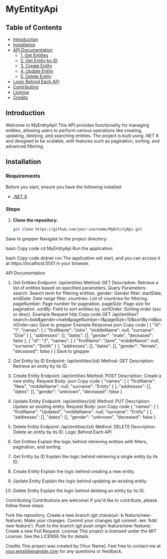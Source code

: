 # MyEntityApi

## Table of Contents

- [Introduction](#introduction)
- [Installation](#installation)
- [API Documentation](#api-documentation)
  - [1. Get Entities](#1-get-entities)
  - [2. Get Entity by ID](#2-get-entity-by-id)
  - [3. Create Entity](#3-create-entity)
  - [4. Update Entity](#4-update-entity)
  - [5. Delete Entity](#5-delete-entity)
- [Logic Behind Each API](#logic-behind-each-api)
- [Contributing](#contributing)
- [License](#license)
- [Credits](#credits)

## Introduction

Welcome to MyEntityApi! This API provides functionality for managing entities, allowing users to perform various operations like creating, updating, deleting, and searching entities. The project is built using .NET 8 and designed to be scalable, with features such as pagination, sorting, and advanced filtering.

## Installation

### Requirements

Before you start, ensure you have the following installed:

- [.NET 8](https://dotnet.microsoft.com/download/dotnet/8.0)

### Steps

1. **Clone the repository:**

   ```bash
   git clone https://github.com/your-username/MyEntityApi.git
Save to grepper
Navigate to the project directory:

bash
Copy code
cd MyEntityApi
Run the application:

bash
Copy code
dotnet run
The application will start, and you can access it at https://localhost:5001 in your browser.

API Documentation
1. Get Entities
Endpoint: /api/entities
Method: GET
Description: Retrieve a list of entities based on specified parameters.
Query Parameters:
search: Search term for filtering entities.
gender: Gender filter.
startDate, endDate: Date range filter.
countries: List of countries for filtering.
pageNumber: Page number for pagination.
pageSize: Page size for pagination.
sortBy: Field to sort entities by.
sortOrder: Sorting order (asc or desc).
Example Request
http
Copy code
GET /api/entities?search=bob&gender=male&pageNumber=1&pageSize=10&sortBy=Id&sortOrder=asc
Save to grepper
Example Response
json
Copy code
[
  {
    "id": "1",
    "names": [
      {
        "firstName": "John",
        "middleName": null,
        "surname": "Doe"
      }
    ],
    "addresses": [],
    "dates": [],
    "gender": "male",
    "deceased": false
  },
  {
    "id": "2",
    "names": [
      {
        "firstName": "Jane",
        "middleName": null,
        "surname": "Smith"
      }
    ],
    "addresses": [],
    "dates": [],
    "gender": "female",
    "deceased": false
  }
]
Save to grepper
2. Get Entity by ID
Endpoint: /api/entities/{id}
Method: GET
Description: Retrieve an entity by its ID.
3. Create Entity
Endpoint: /api/entities
Method: POST
Description: Create a new entity.
Request Body:
json
Copy code
{
  "names": [
    {
      "firstName": "New",
      "middleName": null,
      "surname": "Entity"
    }
  ],
  "addresses": [],
  "dates": [],
  "gender": "unknown",
  "deceased": false
}
4. Update Entity
Endpoint: /api/entities/{id}
Method: PUT
Description: Update an existing entity.
Request Body:
json
Copy code
{
  "names": [
    {
      "firstName": "Updated",
      "middleName": null,
      "surname": "Entity"
    }
  ],
  "addresses": [],
  "dates": [],
  "gender": "unknown",
  "deceased": false
}
5. Delete Entity
Endpoint: /api/entities/{id}
Method: DELETE
Description: Delete an entity by its ID.
Logic Behind Each API
1. Get Entities
Explain the logic behind retrieving entities with filters, pagination, and sorting.

2. Get Entity by ID
Explain the logic behind retrieving a single entity by its ID.

3. Create Entity
Explain the logic behind creating a new entity.

4. Update Entity
Explain the logic behind updating an existing entity.

5. Delete Entity
Explain the logic behind deleting an entity by its ID.

Contributing
Contributions are welcome! If you'd like to contribute, please follow these steps:

Fork the repository.
Create a new branch (git checkout -b feature/new-feature).
Make your changes.
Commit your changes (git commit -am 'Add new feature').
Push to the branch (git push origin feature/new-feature).
Create a new Pull Request.
License
This project is licensed under the MIT License. See the LICENSE file for details.

Credits
This project was created by [Your Name]. Feel free to contact me at your.email@example.com for any questions or feedback.

